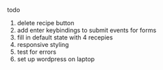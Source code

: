 todo
1. delete recipe button
5. add enter keybindings to submit events for forms
3. fill in default state with 4 recepies
2. responsive styling
4. test for errors
5. set up wordpress on laptop
